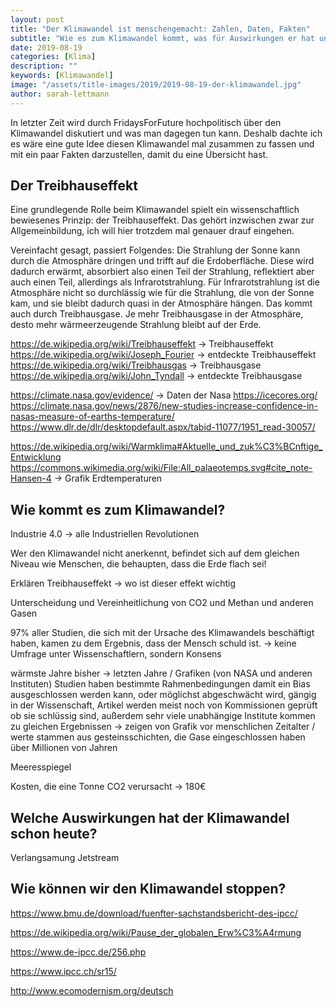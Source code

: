 ```yaml
---
layout: post
title: "Der Klimawandel ist menschengemacht: Zahlen, Daten, Fakten"
subtitle: "Wie es zum Klimawandel kommt, was für Auswirkungen er hat und wie wir ihn stoppen können"
date: 2019-08-19
categories: [Klima]
description: ""
keywords: [Klimawandel]
image: "/assets/title-images/2019/2019-08-19-der-klimawandel.jpg"
author: sarah-lettmann
---
```

In letzter Zeit wird durch FridaysForFuture hochpolitisch über den Klimawandel diskutiert und was man dagegen tun kann. Deshalb dachte ich es wäre eine gute Idee diesen Klimawandel mal zusammen zu fassen und mit ein paar Fakten darzustellen, damit du eine Übersicht hast.

## Der Treibhauseffekt
Eine grundlegende Rolle beim Klimawandel spielt ein wissenschaftlich bewiesenes Prinzip: der Treibhauseffekt. Das gehört inzwischen zwar zur Allgemeinbildung, ich will hier trotzdem mal genauer drauf eingehen.

Vereinfacht gesagt, passiert Folgendes: Die Strahlung der Sonne kann durch die Atmosphäre dringen und trifft auf die Erdoberfläche. Diese wird dadurch erwärmt, absorbiert also einen Teil der Strahlung, reflektiert aber auch einen Teil, allerdings als Infrarotstrahlung. Für Infrarotstrahlung ist die Atmosphäre nicht so durchlässig wie für die Strahlung, die von der Sonne kam, und sie bleibt dadurch quasi in der Atmosphäre hängen. Das kommt auch durch Treibhausgase. Je mehr Treibhausgase in der Atmosphäre, desto mehr wärmeerzeugende Strahlung bleibt auf der Erde.


https://de.wikipedia.org/wiki/Treibhauseffekt -> Treibhauseffekt
https://de.wikipedia.org/wiki/Joseph_Fourier -> entdeckte Treibhauseffekt
https://de.wikipedia.org/wiki/Treibhausgas -> Treibhausgase
https://de.wikipedia.org/wiki/John_Tyndall -> entdeckte Treibhausgase

https://climate.nasa.gov/evidence/ -> Daten der Nasa
https://icecores.org/
https://climate.nasa.gov/news/2876/new-studies-increase-confidence-in-nasas-measure-of-earths-temperature/
https://www.dlr.de/dlr/desktopdefault.aspx/tabid-11077/1951_read-30057/

https://de.wikipedia.org/wiki/Warmklima#Aktuelle_und_zuk%C3%BCnftige_Entwicklung
https://commons.wikimedia.org/wiki/File:All_palaeotemps.svg#cite_note-Hansen-4 -> Grafik Erdtemperaturen

## Wie kommt es zum Klimawandel?

Industrie 4.0 -> alle Industriellen Revolutionen

Wer den Klimawandel nicht anerkennt, befindet sich auf dem gleichen Niveau wie Menschen, die behaupten, dass die Erde flach sei!

Erklären Treibhauseffekt -> wo ist dieser effekt wichtig

Unterscheidung und Vereinheitlichung von CO2 und Methan und anderen Gasen

97% aller Studien, die sich mit der Ursache des Klimawandels beschäftigt haben, kamen zu dem Ergebnis, dass der Mensch schuld ist. -> keine Umfrage unter Wissenschaftlern, sondern Konsens

wärmste Jahre bisher -> letzten Jahre / Grafiken (von NASA und anderen Instituten)
Studien haben bestimmte Rahmenbedingungen damit ein Bias ausgeschlossen werden kann, oder möglichst abgeschwächt wird, gängig in der Wissenschaft, Artikel werden meist noch von Kommissionen geprüft ob sie schlüssig sind, außerdem sehr viele unabhängige Institute kommen zu gleichen Ergebnissen
-> zeigen von Grafik vor menschlichen Zeitalter / werte stammen aus gesteinsschichten, die Gase eingeschlossen haben über Millionen von Jahren

Meeresspiegel

Kosten, die eine Tonne CO2 verursacht -> 180€

## Welche Auswirkungen hat der Klimawandel schon heute?

Verlangsamung Jetstream

## Wie können wir den Klimawandel stoppen?



https://www.bmu.de/download/fuenfter-sachstandsbericht-des-ipcc/

https://de.wikipedia.org/wiki/Pause_der_globalen_Erw%C3%A4rmung

https://www.de-ipcc.de/256.php

https://www.ipcc.ch/sr15/

http://www.ecomodernism.org/deutsch
